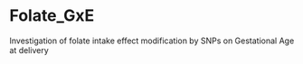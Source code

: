 # Folate_GxE
Investigation of folate intake effect modification by SNPs on Gestational Age at delivery
